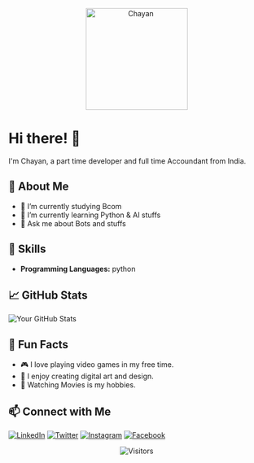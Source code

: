
  <!-- Header -->
<p align="center">
  <img src="https://vault.pictures/p/b10e42db765548ef8241582081d1ea1c" alt="Chayan" width="200" height="200">
</p>

<!-- Introduction -->
# Hi there! 👋

I'm Chayan, a part time developer and full time Accoundant from India. 

## 🚀 About Me
- 🔭 I’m currently studying Bcom
- 🌱 I’m currently learning Python & AI stuffs
- 💬 Ask me about Bots and stuffs

<!-- Skills -->
## 🔧 Skills
- **Programming Languages:** python

<!-- GitHub Stats -->
## 📈 GitHub Stats
![Your GitHub Stats](https://github-readme-stats.vercel.app/api?username=captainrex32&show_icons=true&count_private=true&hide=contribs)

<!-- Animation and Additional Sections -->
## 🌈 Fun Facts
- 🎮 I love playing video games in my free time.
- 🎨 I enjoy creating digital art and design.
- 🎥 Watching Movies is my hobbies.


<!-- Connect with Me -->
## 📫 Connect with Me
[![LinkedIn](https://img.shields.io/badge/LinkedIn-0077B5?style=for-the-badge&logo=linkedin&logoColor=white&label=)](https://www.linkedin.com/in/chayan-dutta-roy-2017b2298?utm_source=share&utm_campaign=share_via&utm_content=profile&utm_medium=android_app)
[![Twitter](https://img.shields.io/badge/Twitter-1DA1F2?style=for-the-badge&logo=twitter&logoColor=white&label=)](https://twitter.com/Chayanduttaroy)
[![Instagram](https://img.shields.io/badge/Instagram-E4405F?style=for-the-badge&logo=instagram&logoColor=white&label=)](https://www.instagram.com/chayanduttaroy2003?igsh=MTNiYzNiMzkwZA==) 
[![Facebook](https://img.shields.io/badge/Facebook-1877F2?style=for-the-badge&logo=facebook&logoColor=white&label=)](https://www.facebook.com/chayan.duttaroy.1?mibextid=rS40aB7S9Ucbxw6v) 



<!-- Footer -->
<p align="center">
  <img src="https://visitor-badge.laobi.icu/badge?page_id=your-username.your-username" alt="Visitors">
</p>


<!---
captainrex32/captainrex32 is a ✨ special ✨ repository because its `README.md` (this file) appears on your GitHub profile.
You can click the Preview link to take a look at your changes.
--->
